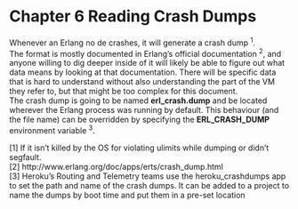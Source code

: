 # Chapter 6 Reading Crash Dumps
Whenever an Erlang no de crashes, it will generate a crash dump <sup>1</sup>.<br>
The format is mostly documented in Erlang’s official documentation <sup>2</sup>, and anyone willing to dig deeper inside of it will likely be able to figure out what data means by looking
at that documentation. There will be specific data that is hard to understand without also
understanding the part of the VM they refer to, but that might be too complex for this
document.<br>
The crash dump is going to be named **erl_crash.dump** and be located wherever the Erlang process was running by default. This behaviour (and the file name) can be overridden
by specifying the **ERL_CRASH_DUMP** environment variable <sup>3</sup>.
<p></p>
[1] If it isn’t killed by the OS for violating ulimits while dumping or didn’t segfault.<br>
[2] http://www.erlang.org/doc/apps/erts/crash_dump.html<br>
[3] Heroku’s Routing and Telemetry teams use the heroku_crashdumps app to set the path and name of the crash dumps. It can be added to a project to name the dumps by boot time and put them in a pre-set location

